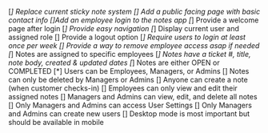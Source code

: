 [*] Replace current sticky note system
[] Add a public facing page with basic contact info
[]Add an employee login to the notes app
[*] Provide a welcome page after login
[*] Provide easy navigation
[*] Display current user and assigned role
[] Provide a logout option
[*] Require users to login at least once per week
[] Provide a way to remove employee access asap if needed
[*] Notes are assigned to specific employees
[*] Notes have a ticket #, title, note body, created & updated dates
[*] Notes are either OPEN or COMPLETED
[*] Users can be Employees, Managers, or Admins
[] Notes can only be deleted by Managers or Admins
[] Anyone can create a note (when customer checks-in)
[] Employees can only view and edit their assigned notes
[] Managers and Admins can view, edit, and delete all notes
[] Only Managers and Admins can access User Settings
[] Only Managers and Admins can create new users
[] Desktop mode is most important but should be available in mobile